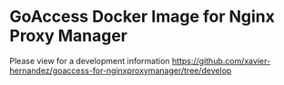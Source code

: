 # GoAccess Docker Image for Nginx Proxy Manager

Please view for a development information
https://github.com/xavier-hernandez/goaccess-for-nginxproxymanager/tree/develop
